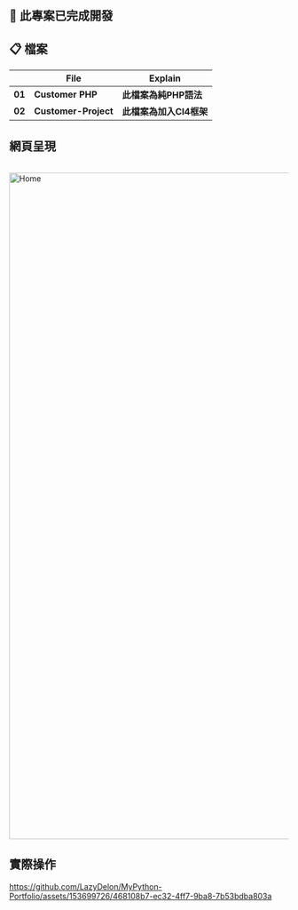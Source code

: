## 📣 此專案已完成開發

## 📋 檔案
|      |	**File** |	**Explain** |
| ---- | ---- | ---- |
| **01**	| **Customer PHP** | **此檔案為純PHP語法** |
| **02**	| **Customer-Project** | **此檔案為加入CI4框架** |

## **網頁呈現**

&nbsp; <img src="./Images/Customer.png" alt="Home" style="width:1200px"/>


## **實際操作**

https://github.com/LazyDelon/MyPython-Portfolio/assets/153699726/468108b7-ec32-4ff7-9ba8-7b53bdba803a

